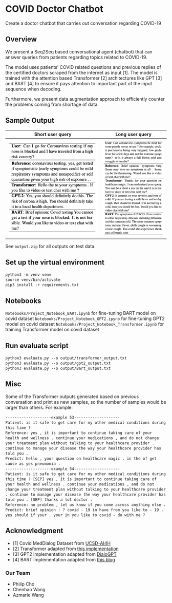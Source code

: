# COVID Doctor Chatbot

Create a doctor chatbot that carries out conversation regarding COVID-19

## Overview

We present a Seq2Seq based conversational agent (chatbot) that can answer queries from patients regarding topics related to COVID-19. 

The model uses patients’ COVID related questions and previous replies of the certified doctors scraped from the internet as input [1]. The model is trained with the attention based Transformer [2] architectures like GPT [3] and BART [4] to ensure it pays attention to important part of the input sequence when decoding. 

Furthermore, we present data augmentation approach to efficiently counter the problems coming from shortage of data.

## Sample Output
| Short user query                    | Long user query       
|---------------------------------------|-------------------------------------------------------------|
| ![Sample output](teaser/short.png)  | ![Sample output](teaser/long.png)  |


See `output.zip` for all outputs on test data.

## Set up the virtual environment

```
python3 -m venv venv
source venv/bin/activate
pip3 install -r requirements.txt
```

## Notebooks
`Notebooks/Project_Notebook_BART.ipynb` for fine-tuning BART model on covid dataset
`Notebooks/Project_Notebook_GPT2.ipynb` for fine-tuning GPT2 model on covid dataset
`Notebooks/Project_Notebook_Transformer.ipynb` for training Transformer model on covid dataset

## Run evaluate script

```
python3 evaluate.py --o output/transformer_output.txt 
python3 evaluate.py --o output/gpt2_output.txt 
python3 evaluate.py --o output/Bart_output.txt 
```

## Misc
Some of the Transformer outputs generated based on previous conversation and print as new samples, so the number of samples would be larger than others.
For example:
```
--------------------example 53--------------------
Patient: is it safe to get care for my other medical conditions during this time ?
Reference: yes , it is important to continue taking care of your health and wellness . continue your medications , and do not change your treatment plan without talking to your healthcare provider . continue to manage your disease the way your healthcare provider has told you .
Predict: hello , your question on healthcare magic . in the of get cause as yes pneumonia .
--------------------example 54--------------------
Patient: is it safe to get care for my other medical conditions during this time ? [SEP] yes , it is important to continue taking care of your health and wellness . continue your medications , and do not change your treatment plan without talking to your healthcare provider . continue to manage your disease the way your healthcare provider has told you . [SEP] thanks a lot doctor .
Reference: no problem , let us know if you come across anything else .
Predict: brief opinion : ? covid - 19 in have from you like to - 19 . yes should if your . your in you like to covid - do with me ?
```

## Acknowledgment
- [1] Covid MedDialog Dataset from [UCSD-AI4H](https://github.com/UCSD-AI4H/COVID-Dialogue)
- [2] Transformer adapted from [this implementation](https://github.com/UCSD-AI4H/Medical-Dialogue-System)
- [3] GPT2 implementation adapted from [DialoGPT](https://github.com/microsoft/DialoGPT)
- [4] BART implementation adapted from [this blog](https://towardsdatascience.com/bart-for-paraphrasing-with-simple-transformers-7c9ea3dfdd8c)

### Our Team
- Philip Cho
- Chenhao Wang
- Azmarie Wang
